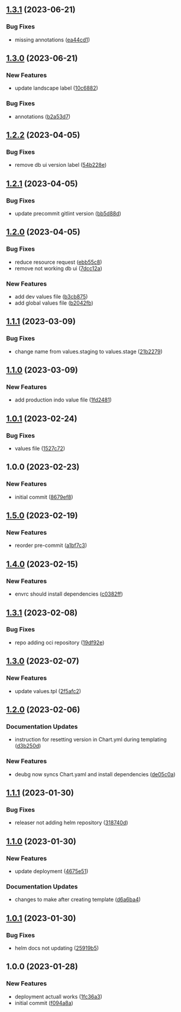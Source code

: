 ## [1.3.1](https://github.com/tr8team/helm.systems_database-ui/compare/v1.3.0...v1.3.1) (2023-06-21)


### Bug Fixes

* missing annotations ([ea44cd1](https://github.com/tr8team/helm.systems_database-ui/commit/ea44cd1212206dee216c4f0701edaf2875f933b1))

## [1.3.0](https://github.com/tr8team/helm.systems_database-ui/compare/v1.2.2...v1.3.0) (2023-06-21)


### New Features

* update landscape label ([10c6882](https://github.com/tr8team/helm.systems_database-ui/commit/10c6882e2500ce8ea94782b1f235d1f2973cfad4))


### Bug Fixes

* annotations ([b2a53d7](https://github.com/tr8team/helm.systems_database-ui/commit/b2a53d7a1510ebf69b9876989d282df4799d98d3))

## [1.2.2](https://github.com/tr8team/helm.systems_database-ui/compare/v1.2.1...v1.2.2) (2023-04-05)


### Bug Fixes

* remove db ui version label ([54b228e](https://github.com/tr8team/helm.systems_database-ui/commit/54b228e6c44df6a53e9c6fcdba28d3d7bd13a961))

## [1.2.1](https://github.com/tr8team/helm.systems_database-ui/compare/v1.2.0...v1.2.1) (2023-04-05)


### Bug Fixes

* update precommit gitlint version ([bb5d88d](https://github.com/tr8team/helm.systems_database-ui/commit/bb5d88d2165185dab8b85ac34402e74a842256b6))

## [1.2.0](https://github.com/tr8team/helm.systems_database-ui/compare/v1.1.1...v1.2.0) (2023-04-05)


### Bug Fixes

* reduce resource request ([ebb55c8](https://github.com/tr8team/helm.systems_database-ui/commit/ebb55c83c4be54fe9fbd728e1f92d50f3ad0a61f))
* remove not working db ui ([7dcc12a](https://github.com/tr8team/helm.systems_database-ui/commit/7dcc12a010abbf57103ac2a0b5f2342061a8c06d))


### New Features

* add dev values file ([b3cb875](https://github.com/tr8team/helm.systems_database-ui/commit/b3cb8758624d7bdcff0e3dae026c5d6f2f717d37))
* add global values file ([b2042fb](https://github.com/tr8team/helm.systems_database-ui/commit/b2042fbffc57c89a5169daf5414f5510e7d440ed))

## [1.1.1](https://github.com/tr8team/helm.systems_database-ui/compare/v1.1.0...v1.1.1) (2023-03-09)


### Bug Fixes

* change name from values.staging to values.stage ([21b2279](https://github.com/tr8team/helm.systems_database-ui/commit/21b2279418d9ee5b6c42ac9dfd62f99c642eac3b))

## [1.1.0](https://github.com/tr8team/helm.systems_database-ui/compare/v1.0.1...v1.1.0) (2023-03-09)


### New Features

* add production indo value file ([1fd2481](https://github.com/tr8team/helm.systems_database-ui/commit/1fd2481d7a688a7264a1f39a7a01e11323c22396))

## [1.0.1](https://github.com/tr8team/helm.systems_database-ui/compare/v1.0.0...v1.0.1) (2023-02-24)


### Bug Fixes

* values file ([1527c72](https://github.com/tr8team/helm.systems_database-ui/commit/1527c720f8006d6cc1fc70488ad623b35d0b2685))

## 1.0.0 (2023-02-23)


### New Features

* initial commit ([8679ef8](https://github.com/tr8team/helm.systems_database-ui/commit/8679ef83b78abd65deafbc7c6d3a5ed72a39462f))

## [1.5.0](https://github.com/tr8team/helm-wrapper-template/compare/v1.4.0...v1.5.0) (2023-02-19)


### New Features

* reorder pre-commit ([a1bf7c3](https://github.com/tr8team/helm-wrapper-template/commit/a1bf7c348737d502dbdb49137829e1fb94abc5d8))

## [1.4.0](https://github.com/tr8team/helm-wrapper-template/compare/v1.3.1...v1.4.0) (2023-02-15)


### New Features

* envrc should install dependencies ([c0382ff](https://github.com/tr8team/helm-wrapper-template/commit/c0382ffee659d47d42eb0db9eeb4edb4253129c8))

## [1.3.1](https://github.com/tr8team/helm-wrapper-template/compare/v1.3.0...v1.3.1) (2023-02-08)


### Bug Fixes

* repo adding oci repository ([19df92e](https://github.com/tr8team/helm-wrapper-template/commit/19df92eb4595e26d9b55a5bbcb781d61b0513fbe))

## [1.3.0](https://github.com/tr8team/helm-wrapper-template/compare/v1.2.0...v1.3.0) (2023-02-07)


### New Features

* update values.tpl ([2f5afc2](https://github.com/tr8team/helm-wrapper-template/commit/2f5afc2e434ba61fb1015a6a5b8e6274ada9c16d))

## [1.2.0](https://github.com/tr8team/helm-wrapper-template/compare/v1.1.1...v1.2.0) (2023-02-06)


### Documentation Updates

* instruction for resetting version in Chart.yml during templating ([d3b250d](https://github.com/tr8team/helm-wrapper-template/commit/d3b250d43d294320d42ca49e99db6c743a353e95))


### New Features

* deubg now syncs Chart.yaml and install dependencies ([de05c0a](https://github.com/tr8team/helm-wrapper-template/commit/de05c0a197c7163e4e0d0cc1e878e6c51c0fbe27))

## [1.1.1](https://github.com/tr8team/helm-wrapper-template/compare/v1.1.0...v1.1.1) (2023-01-30)


### Bug Fixes

* releaser not adding helm repository ([318740d](https://github.com/tr8team/helm-wrapper-template/commit/318740d46da0eb3cd6b49c861ccda9d5e49805bb))

## [1.1.0](https://github.com/tr8team/helm-wrapper-template/compare/v1.0.1...v1.1.0) (2023-01-30)


### New Features

* update deployment ([4675e51](https://github.com/tr8team/helm-wrapper-template/commit/4675e51114c721315584e024ff8fe1bd74057944))


### Documentation Updates

* changes to make after creating template ([d6a6ba4](https://github.com/tr8team/helm-wrapper-template/commit/d6a6ba4cc8cbec4595c8c8344d6b92e4198a17f1))

## [1.0.1](https://github.com/tr8team/helm-wrapper-template/compare/v1.0.0...v1.0.1) (2023-01-30)


### Bug Fixes

* helm docs not updating ([25919b5](https://github.com/tr8team/helm-wrapper-template/commit/25919b53d7e2a70f478703c373357a4b9af32e79))

## 1.0.0 (2023-01-28)


### New Features

* deployment actuall works ([1fc36a3](https://github.com/tr8team/helm-wrapper-template/commit/1fc36a388036176a787139c861543d95991afa5f))
* initial commit ([f094a8a](https://github.com/tr8team/helm-wrapper-template/commit/f094a8acf87f57e6a2edd8b2bfce192cd55a1fdf))

